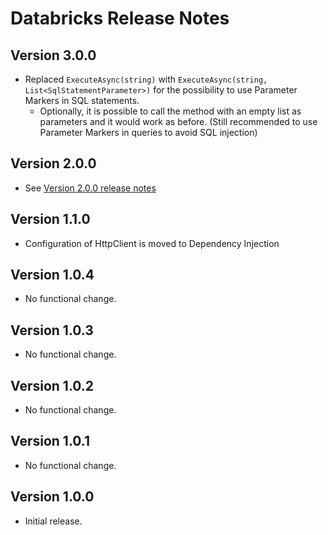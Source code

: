 # Databricks Release Notes

## Version 3.0.0

- Replaced `ExecuteAsync(string)` with `ExecuteAsync(string, List<SqlStatementParameter>)` for the possibility to use Parameter Markers in SQL statements.
  - Optionally, it is possible to call the method with an empty list as parameters and it would work as before. (Still recommended to use Parameter Markers in queries to avoid SQL injection)

## Version 2.0.0

- See [Version 2.0.0 release notes](./version_2_0_0.md)

## Version 1.1.0

- Configuration of HttpClient is moved to Dependency Injection

## Version 1.0.4

- No functional change.

## Version 1.0.3

- No functional change.

## Version 1.0.2

- No functional change.

## Version 1.0.1

- No functional change.

## Version 1.0.0

- Initial release.
